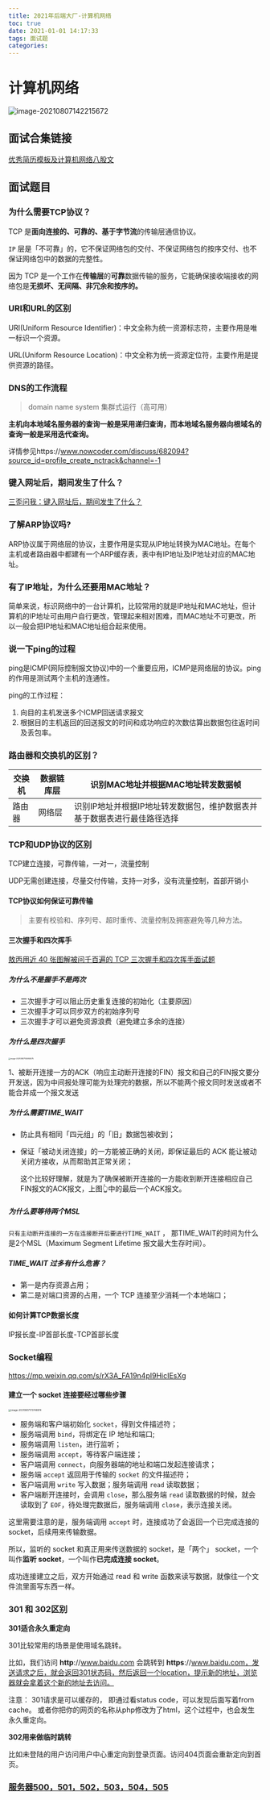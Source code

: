 ```yaml
---
title: 2021年后端大厂-计算机网络
toc: true
date: 2021-01-01 14:17:33
tags: 面试题
categories:
---
```


# 计算机网络



![image-20210807142215672](https://xcu-oss.oss-cn-beijing.aliyuncs.com/image/gao/image-20210807142215672.png)



## 面试合集链接

[优秀简历模板及计算机网络八股文](https://www.nowcoder.com/discuss/682094?source_id=profile_create_nctrack&channel=-1)



## 面试题目

### **为什么需要TCP协议？**

TCP 是**面向连接的、可靠的、基于字节流**的传输层通信协议。

`IP` 层是「不可靠」的，它不保证网络包的交付、不保证网络包的按序交付、也不保证网络包中的数据的完整性。

因为 TCP 是一个工作在**传输层**的**可靠**数据传输的服务，它能确保接收端接收的网络包是**无损坏、无间隔、非冗余和按序的。**

### **URI和URL的区别**

URI(Uniform Resource Identifier)：中文全称为统一资源标志符，主要作用是唯一标识一个资源。

URL(Uniform Resource Location)：中文全称为统一资源定位符，主要作用是提供资源的路径。

### DNS的工作流程

> domain name system   集群式运行（高可用）

**主机向本地域名服务器的查询一般是采用递归查询，而本地域名服务器向根域名的查询一般是采用迭代查询。**

详情参见https://www.nowcoder.com/discuss/682094?source_id=profile_create_nctrack&channel=-1

### 键入网址后，期间发生了什么？

[三歪问我：键入网址后，期间发生了什么？](https://mp.weixin.qq.com/s/I6BLwbIpfGEJnxjDcPXc1A)

### 了解ARP协议吗?

ARP协议属于网络层的协议，主要作用是实现从IP地址转换为MAC地址。在每个主机或者路由器中都建有一个ARP缓存表，表中有IP地址及IP地址对应的MAC地址。

### 有了IP地址，为什么还要用MAC地址？

简单来说，标识网络中的一台计算机，比较常用的就是IP地址和MAC地址，但计算机的IP地址可由用户自行更改，管理起来相对困难，而MAC地址不可更改，所以一般会把IP地址和MAC地址组合起来使用。

### 说一下ping的过程

ping是ICMP(网际控制报文协议)中的一个重要应用，ICMP是网络层的协议。ping的作用是测试两个主机的连通性。

ping的工作过程：

1. 向目的主机发送多个ICMP回送请求报文
2. 根据目的主机返回的回送报文的时间和成功响应的次数估算出数据包往返时间及丢包率。

### 路由器和交换机的区别？

| 交换机 | 数据链库层 | 识别MAC地址并根据MAC地址转发数据帧                           |
| ------ | ---------- | ------------------------------------------------------------ |
| 路由器 | 网络层     | 识别IP地址并根据IP地址转发数据包，维护数据表并基于数据表进行最佳路径选择 |

### TCP和UDP协议的区别

TCP建立连接，可靠传输，一对一，流量控制

UDP无需创建连接，尽量交付传输，支持一对多，没有流量控制，首部开销小

#### TCP协议如何保证可靠传输

> 主要有校验和、序列号、超时重传、流量控制及拥塞避免等几种方法。

#### 三次握手和四次挥手

[敖丙用近 40 张图解被问千百遍的 TCP 三次握手和四次挥手面试题](https://mp.weixin.qq.com/s/NL7Jzh0lYoA395yzaGxBHw)

##### 为什么不是握手不是两次

- 三次握手才可以阻止历史重复连接的初始化（主要原因）
- 三次握手才可以同步双方的初始序列号
- 三次握手才可以避免资源浪费（避免建立多余的连接）

##### 为什么是四次握手

<img src="https://xcu-oss.oss-cn-beijing.aliyuncs.com/image/gao/image-20210807155955575.png" alt="image-20210807155955575" style="zoom:25%;" />

1、被断开连接一方的ACK（响应主动断开连接的FIN）报文和自己的FIN报文要分开发送，因为中间报处理可能为处理完的数据，所以不能两个报文同时发送或者不能合并成一个报文发送

##### 为什么需要TIME_WAIT

- 防止具有相同「四元组」的「旧」数据包被收到；

- 保证「被动关闭连接」的一方能被正确的关闭，即保证最后的 ACK 能让被动关闭方接收，从而帮助其正常关闭；

  这个比较好理解，就是为了确保被断开连接的一方能收到断开连接相应自己FIN报文的ACK报文，上图👆中的最后一个ACK报文。

##### 为什么要等待两个MSL

`只有主动断开连接的一方在连接断开后要进行TIME_WAIT` ， 那TIME_WAIT的时间为什么是2个MSL（Maximum Segment Lifetime 报文最大生存时间）。

##### TIME_WAIT 过多有什么危害？

- 第一是内存资源占用；
- 第二是对端口资源的占用，一个 TCP 连接至少消耗一个本地端口；

#### 如何计算TCP数据长度

IP报长度-IP首部长度-TCP首部长度

### Socket编程

https://mp.weixin.qq.com/s/rX3A_FA19n4pI9HicIEsXg

#### 建立一个 socket 连接要经过哪些步骤

<img src="https://xcu-oss.oss-cn-beijing.aliyuncs.com/image/gao/image-20210807173748974.png" alt="image-20210807173748974" style="zoom:33%;" />

- 服务端和客户端初始化 `socket`，得到文件描述符；
- 服务端调用 `bind`，将绑定在 IP 地址和端口;
- 服务端调用 `listen`，进行监听；
- 服务端调用 `accept`，等待客户端连接；
- 客户端调用 `connect`，向服务器端的地址和端口发起连接请求；
- 服务端 `accept` 返回用于传输的 `socket` 的文件描述符；
- 客户端调用 `write` 写入数据；服务端调用 `read` 读取数据；
- 客户端断开连接时，会调用 `close`，那么服务端 `read` 读取数据的时候，就会读取到了 `EOF`，待处理完数据后，服务端调用 `close`，表示连接关闭。

这里需要注意的是，服务端调用 `accept` 时，连接成功了会返回一个已完成连接的 socket，后续用来传输数据。

所以，监听的 socket 和真正用来传送数据的 socket，是「两个」 socket，一个叫作**监听 socket**，一个叫作**已完成连接 socket**。

成功连接建立之后，双方开始通过 read 和 write 函数来读写数据，就像往一个文件流里面写东西一样。

### 301 和 302区别

**301适合永久重定向**

301比较常用的场景是使用域名跳转。

比如，我们访问 **http**://www.baidu.com 会跳转到 **https**://www.baidu.com，发送请求之后，就会返回301状态码，然后返回一个location，提示新的地址，浏览器就会拿着这个新的地址去访问。 

注意： 301请求是可以缓存的， 即通过看status code，可以发现后面写着from cache。 或者你把你的网页的名称从php修改为了html，这个过程中，也会发生永久重定向。 

**302用来做临时跳转**

比如未登陆的用户访问用户中心重定向到登录页面。访问404页面会重新定向到首页。 

### [服务器500，501，502，503，504，505](https://segmentfault.com/a/1190000010269520)





